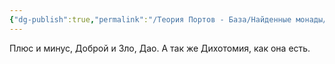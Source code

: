 ```yaml
---
{"dg-publish":true,"permalink":"/Теория Портов - База/Найденные монады/Монада ПН (Позитив-Негатив)/"}
---
```


Плюс и минус, Доброй и Зло, Дао.
А так же Дихотомия, как она есть.
